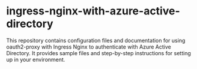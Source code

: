 # ingress-nginx-with-azure-active-directory
This repository contains configuration files and documentation for using oauth2-proxy with Ingress Nginx to authenticate with Azure Active Directory. It provides sample files and step-by-step instructions for setting up in your environment.
